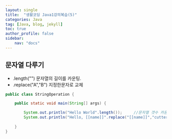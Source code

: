 ```yaml
---
layout: single
title:  "생활코딩 Java1강의복습(5)"
categories: Java
tag: [Java, blog, jekyll]
toc: true
author_profile: false
sidebar:
    nav: "docs"
---
```

## 문자열 다루기

- .length("") 문자열의 길이를 카운팅.
- .replace("A","B") 지정한문자로 교체 

```java
public class StringOperation {

	public static void main(String[] args) {

		System.out.println("Hello World".length());		//문자열 갯수 카운팅 
		System.out.println("Hello, [[name]]".replace("[[name]]","cutter")); 	//replace로 문자열 교체 
		
	}
}
```